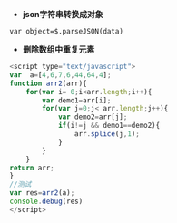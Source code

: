 - **json字符串转换成对象**

`var object=$.parseJSON(data)`


- **删除数组中重复元素**

```javascript
<script type="text/javascript">
var  a=[4,6,7,6,44,64,4];
function arr2(arr){
	for(var i= 0;i<arr.length;i++){
		var demo1=arr[i];
		for(var j=0;j< arr.length;j++){
			var demo2=arr[j];
			if(i!=j && demo1==demo2){
				arr.splice(j,1);
			}
		}
	}
return arr;
}
//测试
var res=arr2(a);
console.debug(res)
</script>
```


